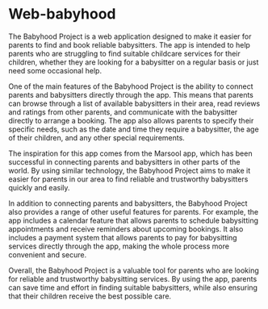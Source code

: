# Web-babyhood
The Babyhood Project is a web application designed to make it easier for parents to find and book reliable babysitters. The app is intended to help parents who are struggling to find suitable childcare services for their children, whether they are looking for a babysitter on a regular basis or just need some occasional help.

One of the main features of the Babyhood Project is the ability to connect parents and babysitters directly through the app. This means that parents can browse through a list of available babysitters in their area, read reviews and ratings from other parents, and communicate with the babysitter directly to arrange a booking. The app also allows parents to specify their specific needs, such as the date and time they require a babysitter, the age of their children, and any other special requirements.

The inspiration for this app comes from the Marsool app, which has been successful in connecting parents and babysitters in other parts of the world. By using similar technology, the Babyhood Project aims to make it easier for parents in our area to find reliable and trustworthy babysitters quickly and easily.

In addition to connecting parents and babysitters, the Babyhood Project also provides a range of other useful features for parents. For example, the app includes a calendar feature that allows parents to schedule babysitting appointments and receive reminders about upcoming bookings. It also includes a payment system that allows parents to pay for babysitting services directly through the app, making the whole process more convenient and secure.

Overall, the Babyhood Project is a valuable tool for parents who are looking for reliable and trustworthy babysitting services. By using the app, parents can save time and effort in finding suitable babysitters, while also ensuring that their children receive the best possible care.
